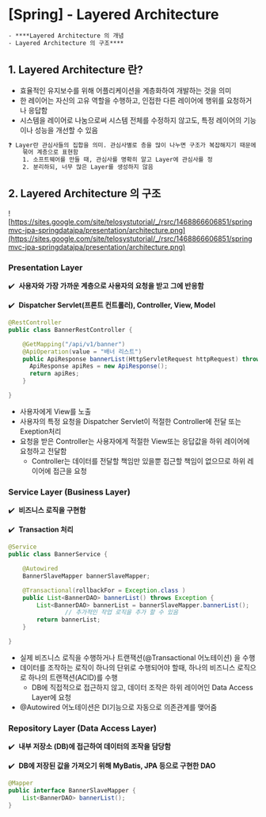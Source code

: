 # [Spring] - Layered Architecture

```html
- ****Layered Architecture 의 개념
- Layered Architecture 의 구조****
```

## 1. ****Layered Architecture 란?****

- 효율적인 유지보수를 위해 어플리케이션을 계층화하여 개발하는 것을 의미
- 한 레이어는 자신의 고유 역할을 수행하고, 인접한 다른 레이어에 행위를 요청하거나 응답함
- 시스템을 레이어로 나눔으로써 시스템 전체를 수정하지 않고도, 특정 레이어의 기능이나 성능을 개선할 수 있음

```html
❓ Layer란 관심사들의 집합을 의미. 관심사별로 층을 많이 나누면 구조가 복잡해지기 때문에 관심사들을
	묶어 계층으로 표현함
	1. 소프트웨어를 만들 때, 관심사를 명확히 알고 Layer에 관심사를 정
	2. 분리하되, 너무 많은 Layer를 생성하지 않음
```

## 2. ****Layered Architecture 의 구조****

![https://sites.google.com/site/telosystutorial/_/rsrc/1468866606851/springmvc-jpa-springdatajpa/presentation/architecture.png](https://sites.google.com/site/telosystutorial/_/rsrc/1468866606851/springmvc-jpa-springdatajpa/presentation/architecture.png)

### **Presentation Layer**

✔️  **사용자와 가장 가까운 계층으로 사용자의 요청을 받고 그에 반응함**

✔️  **Dispatcher Servlet(프론트 컨트롤러), Controller, View, Model** 

```java
@RestController
public class BannerRestController {

	@GetMapping("/api/v1/banner")
	@ApiOperation(value = "배너 리스트")
	public ApiResponse bannerList(HttpServletRequest httpRequest) throws Exception {
      ApiResponse apiRes = new ApiResponse();
      return apiRes;
	}

}
```

- 사용자에게 View를 노출
- 사용자의 특정 요청을 Dispatcher Servlet이 적절한 Controller에 전달 또는 Exeption처리
- 요청을 받은 Controller는 사용자에게 적절한 View또는 응답값을 하위 레이어에 요청하고 전달함
    - Controller는 데이터를 전달할 책임만 있을뿐 접근할 책임이 없으므로 하위 레이어에 접근을 요청
    

### **Service Layer (Business Layer)**

✔️  **비즈니스 로직을 구현함**

✔️  **Transaction 처리**

```java
@Service
public class BannerService {

    @Autowired 
    BannerSlaveMapper bannerSlaveMapper;

    @Transactional(rollbackFor = Exception.class )
    public List<BannerDAO> bannerList() throws Exception {
        List<BannerDAO> bannerList = bannerSlaveMapper.bannerList();
				// 추가적인 작업 로직을 추가 할 수 있음
        return bannerList;
    }

}
```

- 실제 비즈니스 로직을 수행하거나 트랜잭션(@Transactional 어노테이션) 을 수행
- 데이터를 조작하는 로직이 하나의 단위로 수행되어야 할때, 하나의 비즈니스 로직으로 하나의 트랜잭션(ACID)를 수행
    - DB에 직접적으로 접근하지 않고, 데이터 조작은 하위 레이어인 Data Access Layer에 요청
- @Autowired 어노테이션은 DI기능으로 자동으로 의존관계를 맺어줌

### **Repository Layer (Data Access Layer)**

✔️  **내부 저장소 (DB)에 접근하여 데이터의 조작을 담당함**

✔️  **DB에 저장된 값을 가져오기 위해 MyBatis, JPA 등으로 구현한 DAO**

```java
@Mapper
public interface BannerSlaveMapper {
    List<BannerDAO> bannerList();
}
```